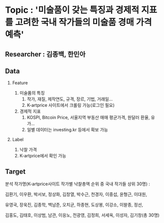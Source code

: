 # Topic : '미술품이 갖는 특징과 경제적 지표를 고려한 국내 작가들의 미술품 경매 가격 예측'



## Researcher : 김종백, 한민아



## Data

1. Feature
    1. 미술품의 특징
        1. 작가, 재질, 제작연도, 규격, 장르, 기법, 거래일…
        2. K-artprice 사이트에서 크롤링 가능(로그인 필요)
    2. 경제적 지표
        1. KOSPI, Bitcoin Price, 서울지역 부동산 매매 평균가격, 원달러 환율, 유가…
        2. 일별 데이터는 investing.kr 등에서 확보 가능

2. Label
    1. 낙찰 가격
    2. K-artprice에서 확인 가능



## Target

분석 작가명(K-artprice사이트 작가별 낙찰총액 순위 중 국내 작가들 상위 30명) : 

김환기, 이우환, 박서보, 정상화, 김창열, 박수근, 천경자, 이중섭, 윤형근, 이대원, 

유영국, 장욱진, 김종학, 백남준, 오치균, 하종현, 도상봉, 이강소, 이왈종, 정선, 

김홍도, 김태호, 이상범, 남관, 이응노, 전광영, 김정희, 서세옥, 이성자, 김기창(총 30명)

